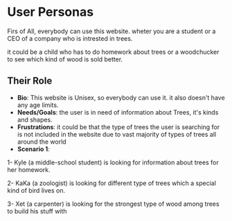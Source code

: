 # User Personas

<!-- in This part im going to talk about who may be the user of our website -->

Firs of All, everybody can use this website. wheter you are a student or a CEO
of a company who is intrested in trees.

it could be a child who has to do homework about trees or a woodchucker to see
which kind of wood is sold better.

<!-- a persona -->

## Their Role

- **Bio**: This website is Unisex, so everybody can use it. it also doesn't have
  any age limits.
- **Needs/Goals**: the user is in need of information about Trees, it's kinds
  and shapes.
- **Frustrations**: it could be that the type of trees the user is searching for
  is not included in the website due to vast majority of types of trees all
  around the world
- **Scenario 1**:

1- Kyle (a middle-school student) is looking for information about trees for her
homework.

2- KaKa (a zoologist) is looking for different type of trees which a special
kind of bird lives on.

3- Xet (a carpenter) is looking for the strongest type of wood among trees to
build his stuff with

<!-- that was 3 type of users from the top of my head -->
